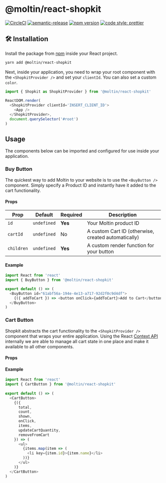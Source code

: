 # @moltin/react-shopkit

[![CircleCI](https://circleci.com/gh/moltin/shopkit.svg?style=svg)](https://circleci.com/gh/moltin/shopkit) [![semantic-release](https://img.shields.io/badge/%20%20%F0%9F%93%A6%F0%9F%9A%80-semantic--release-e10079.svg)](https://github.com/semantic-release/semantic-release) [![npm version](https://img.shields.io/npm/v/@moltin/react-shopkit.svg)](https://www.npmjs.com/package/@moltin/react-shopkit) [![code style: prettier](https://img.shields.io/badge/code_style-prettier-ff69b4.svg?style=flat-square)](https://github.com/prettier/prettier)

## 🛠 Installation

Install the package from [npm](https://www.npmjs.com/package/@moltin/react-shopkit) inside your React project.

```bash
yarn add @moltin/react-shopkit
```

Next, inside your application, you need to wrap your root component with the `<ShopkitProvider />` and set your `clientId`. You can also set a custom `color`.

```js
import { Shopkit as ShopkitProvider } from '@moltin/react-shopkit'
​
ReactDOM.render(
  <ShopkitProvider clientId='INSERT_CLIENT_ID'>
    <App />
  </ShopkitProvider>,
  document.querySelector('#root')
)
```

## Usage

The components below can be imported and configured for use inside your application.

### Buy Button

The quickest way to add Moltin to your website is to use the `<BuyButton />` component. Simply specify a Product ID and instantly have it added to the cart functionality.

#### Props

| Prop       | Default     | Required | Description                                         |
| ---------- | ----------- | -------- | --------------------------------------------------- |
| `id`       | `undefined` | **Yes**  | Your Moltin product ID                              |
| `cartId`   | `undefined` | No       | A custom Cart ID (otherwise, created automatically) |
| `children` | `undefined` | **Yes**  | A custom render function for your button            |

#### Example

```js
import React from 'react'
import { BuyButton } from '@moltin/react-shopkit'

export default () => (
  <BuyButton id="61abf56a-194e-4e13-a717-92d2f0c9d4df">
    {({ addToCart }) => <button onClick={addToCart}>Add to Cart</button>}
  </BuyButton>
)
```

### Cart Button

Shopkit abstracts the cart functionality to the `<ShopkitProvider />` component that wraps your entire application. Using the React [Context API](https://reactjs.org/docs/context.html#reactcreatecontext) internally we are able to manage all cart state in one place and make it available to all other components.

#### Props

#### Example

```js
import React from 'react'
import { CartButton } from '@moltin/react-shopkit'
​
export default () => (
  <CartButton>
    {({
      total,
      count,
      shown,
      onClick,
      items,
      updateCartQuantity,
      removeFromCart
    }) => (
      <ul>
        {items.map(item => (
          <li key={item.id}>{item.name}</li>
        ))}
      </ul>
    )}
  </CartButton>
)
```
